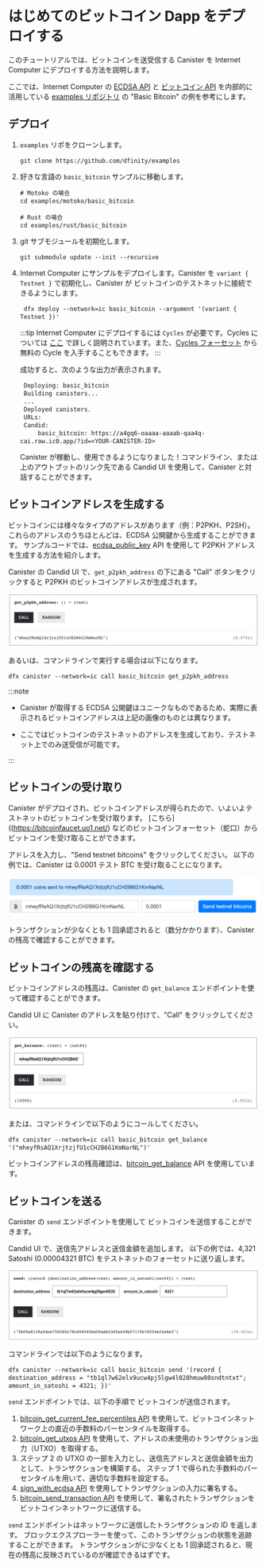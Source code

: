 # はじめてのビットコイン Dapp をデプロイする

このチュートリアルでは、ビットコインを送受信する Canister を Internet Computer にデプロイする方法を説明します。

ここでは、Internet Computer の [ECDSA API](https://internetcomputer.org/docs/current/references/ic-interface-spec/#ic-ecdsa_public_key) と [ビットコイン API](https://internetcomputer.org/docs/current/references/ic-interface-spec/#ic-bitcoin-api) を内部的に活用している [examples リポジトリ](https://github.com/dfinity/examples/) の "Basic Bitcoin" の例を参考にします。

## デプロイ

1.  `examples` リポをクローンします。

        git clone https://github.com/dfinity/examples

2.  好きな言語の `basic_bitcoin` サンプルに移動します。

        # Motoko の場合
        cd examples/motoko/basic_bitcoin

        # Rust の場合
        cd examples/rust/basic_bitcoin

3.  git サブモジュールを初期化します。

        git submodule update --init --recursive

4.  Internet Computer にサンプルをデプロイします。Canister を `variant { Testnet }` で初期化し、Canister が ビットコインのテストネットに接続できるようにします。

         dfx deploy --network=ic basic_bitcoin --argument '(variant { Testnet })'

    :::tip
    Internet Computer にデプロイするには `Cycles` が必要です。Cycles については [ここ](../concepts/tokens-cycles.md) で詳しく説明されています。また、[Cycles フォーセット](../developer-docs/quickstart/cycles-faucet.md) から無料の Cycle を入手することもできます。
    :::

    成功すると、次のような出力が表示されます。

         Deploying: basic_bitcoin
         Building canisters...
         ...
         Deployed canisters.
         URLs:
         Candid:
             basic_bitcoin: https://a4gq6-oaaaa-aaaab-qaa4q-cai.raw.ic0.app/?id=<YOUR-CANISTER-ID>

    Canister が稼動し、使用できるようになりました！コマンドライン、または上のアウトプットのリンク先である Candid UI を使用して、Canister と対話することができます。

## ビットコインアドレスを生成する

ビットコインには様々なタイプのアドレスがあります（例：P2PKH、P2SH）。
これらのアドレスのうちほとんどは、ECDSA 公開鍵から生成することができます。
サンプルコードでは、[ecdsa_public_key](https://internetcomputer.org/docs/current/references/ic-interface-spec/#ic-ecdsa_public_key) API を使用して P2PKH アドレスを生成する方法を紹介します。

Canister の Candid UI で、`get_p2pkh_address` の下にある "Call" ボタンをクリックすると P2PKH のビットコインアドレスが生成されます。

![Generating a P2PKH Bitcoin Address](_attachments/generate-ecdsa-key.png)

あるいは、コマンドラインで実行する場合は以下になります。

    dfx canister --network=ic call basic_bitcoin get_p2pkh_address

:::note

- Canister が取得する ECDSA 公開鍵はユニークなものであるため、実際に表示されるビットコインアドレスは上記の画像のものとは異なります。

- ここではビットコインのテストネットのアドレスを生成しており、テストネット上でのみ送受信が可能です。

:::

## ビットコインの受け取り

Canister がデプロイされ、ビットコインアドレスが得られたので、いよいよテストネットのビットコインを受け取ります。
[こちら]((https://bitcoinfaucet.uo1.net/) などのビットコインフォーセット（蛇口）からビットコインを受け取ることができます。

アドレスを入力し、"Send testnet bitcoins" をクリックしてください。
以下の例では、Canister は 0.0001 テスト BTC を受け取ることになります。

![Bitcoin Testnet Faucet](_attachments/bitcoin-testnet-faucet.png)

トランザクションが少なくとも 1 回承認されると（数分かかります）、Canister の残高で確認することができます。

## ビットコインの残高を確認する

ビットコインアドレスの残高は、Canister の `get_balance` エンドポイントを使って確認することができます。

Candid UI に Canister のアドレスを貼り付けて、"Call" をクリックしてください。

![Checking Bitcoin Balance](_attachments/bitcoin-received-funds.png)

または、コマンドラインで以下のようにコールしてください。

    dfx canister --network=ic call basic_bitcoin get_balance '("mheyfRsAQ1XrjtzjfU1cCH2B6G1KmNarNL")'

ビットコインアドレスの残高確認は、[bitcoin_get_balance](https://internetcomputer.org/docs/current/references/ic-interface-spec/#ic-bitcoin_get_balance) API を使用しています。

## ビットコインを送る

Canister の `send` エンドポイントを使用して ビットコインを送信することができます。

Candid UI で、送信先アドレスと送信金額を追加します。
以下の例では、4,321 Satoshi (0.00004321 BTC) をテストネットのフォーセットに送り返します。

![ビットコインを送る](_attachments/bitcoin-send-transaction.png)

コマンドラインでは以下のようになります。

    dfx canister --network=ic call basic_bitcoin send '(record { destination_address = "tb1ql7w62elx9ucw4pj5lgw4l028hmuw80sndtntxt"; amount_in_satoshi = 4321; })'

`send` エンドポイントでは、以下の手順で ビットコインが送信されます。

1. [bitcoin_get_current_fee_percentiles API](https://internetcomputer.org/docs/current/references/ic-interface-spec/#ic-bitcoin_get_current_fee_percentiles) を使用して、ビットコインネットワーク上の直近の手数料のパーセンタイルを取得する。
2. [bitcoin_get_utxos API](https://internetcomputer.org/docs/current/references/ic-interface-spec/#ic-bitcoin_get_utxos) を使用して、アドレスの未使用のトランザクション出力（UTXO）を取得する。
3. ステップ 2 の UTXO の一部を入力とし、送信先アドレスと送信金額を出力として、トランザクションを構築する。
   ステップ 1 で得られた手数料のパーセンタイルを用いて、適切な手数料を設定する。
4. [sign_with_ecdsa API](https://internetcomputer.org/docs/current/references/ic-interface-spec/#ic-sign_with_ecdsa) を使用してトランザクションの入力に署名する。
5. [bitcoin_send_transaction API](https://internetcomputer.org/docs/current/references/ic-interface-spec/#ic-bitcoin_send_transaction) を使用して、署名されたトランザクションをビットコインネットワークに送信する。

`send` エンドポイントはネットワークに送信したトランザクションの ID を返します。
ブロックエクスプローラーを使って、このトランザクションの状態を追跡することができます。
トランザクションがに少なくとも 1 回承認されると、現在の残高に反映されているのが確認できるはずです。

<!--
# Deploying Your First Bitcoin Dapp

This tutorial will walk you through how to deploy a canister to the Internet Computer
that can send and receive Bitcoin.

We will be relying on the "Basic Bitcoin" example in the [examples repository](https://github.com/dfinity/examples/),
which internally leverages the [ECDSA API](https://internetcomputer.org/docs/current/references/ic-interface-spec/#ic-ecdsa_public_key)
and [Bitcoin API](https://internetcomputer.org/docs/current/references/ic-interface-spec/#ic-bitcoin-api) of the Internet Computer.

## Deployment

1. Clone the `examples` repo

        git clone https://github.com/dfinity/examples

2. Go to the `basic_bitcoin` example in the language of your choice

        # For motoko
        cd examples/motoko/basic_bitcoin

        # For rust
        cd examples/rust/basic_bitcoin

3. Initialize the git submodules

        git submodule update --init --recursive

4. Deploy the example to the Internet Computer. We're initializing the canister with `variant { Testnet }`, so that the canister connects to the Bitcoin testnet.

        dfx deploy --network=ic basic_bitcoin --argument '(variant { Testnet })'

   :::tip
   Deploying to the Internet Computer requires `Cycles`. You can read more about cycles [here](../concepts/tokens-cycles.md). You can also get some free cycles from the [Cycles Faucet](../developer-docs/quickstart/cycles-faucet.md).
   :::

    If successful, you should see an output that looks like this:

        Deploying: basic_bitcoin
        Building canisters...
        ...
        Deployed canisters.
        URLs:
        Candid:
            basic_bitcoin: https://a4gq6-oaaaa-aaaab-qaa4q-cai.raw.ic0.app/?id=<YOUR-CANISTER-ID>

   Your canister is live and ready to use! You can interact with it using either the command line, or using the Candid UI, which is the link you see in the output above.

## Generating a Bitcoin Address

Bitcoin has different types of addresses (e.g. P2PKH, P2SH). Most of these
addresses can be generated from an ECDSA public key. The example code
showcases how your canister can generate a P2PKH address using the [ecdsa_public_key](https://internetcomputer.org/docs/current/references/ic-interface-spec/#ic-ecdsa_public_key) API.

On the Candid UI of your canister, click the "Call" button under `get_p2pkh_address` to
generate a P2PKH Bitcoin address:

![Generating a P2PKH Bitcoin Address](_attachments/generate-ecdsa-key.png)

Or, if you prefer the command line:

    dfx canister --network=ic call basic_bitcoin get_p2pkh_address

:::note

* The Bitcoin address you see will be different from the one above, because the
  ECDSA public key your canister retrieves is unique.

* We are generating a Bitcoin testnet address, which can only be
used for sending/receiving Bitcoin on the Bitcoin testnet.
:::

## Receiving Bitcoin

Now that the canister is deployed and you have a Bitcoin address, it's time to receive
some testnet Bitcoin. You can use one of the Bitcoin faucets, such as [this one](https://bitcoinfaucet.uo1.net/),
to receive some bitcoin.

Enter your address and click on "Send testnet bitcoins". In the example below, the
canister will be receiving 0.0001 test BTC.

![Bitcoin Testnet Faucet](_attachments/bitcoin-testnet-faucet.png)

Once the transaction has at least one confirmation, which can take a few minutes,
you'll be able to see it in your canister's balance.

## Checking Your Bitcoin Balance

You can check a Bitcoin address's balance by using the `get_balance` endpoint on your canister.

In the Candid UI, paste in your canister's address, and click on "Call":

![Checking Bitcoin Balance](_attachments/bitcoin-received-funds.png)

Alternatively, make the call using the command line:

    dfx canister --network=ic call basic_bitcoin get_balance '("mheyfRsAQ1XrjtzjfU1cCH2B6G1KmNarNL")'

Checking the balance of a Bitcoin address relies on the [bitcoin_get_balance](https://internetcomputer.org/docs/current/references/ic-interface-spec/#ic-bitcoin_get_balance) API.

## Sending Bitcoin

You can send Bitcoin using the `send` endpoint on your canister.

In the Candid UI, add a destination address and an amount to send. In the example
below, we're sending 4,321 Satoshi (0.00004321 BTC) back to the testnet faucet.

![Sending Bitcoin](_attachments/bitcoin-send-transaction.png)

Via command line, the same call would look like this:

    dfx canister --network=ic call basic_bitcoin send '(record { destination_address = "tb1ql7w62elx9ucw4pj5lgw4l028hmuw80sndtntxt"; amount_in_satoshi = 4321; })'

The `send` endpoint is able to send Bitcoin by:

1. Getting the percentiles of the most recent fees on the Bitcoin network using the [bitcoin_get_current_fee_percentiles API](https://internetcomputer.org/docs/current/references/ic-interface-spec/#ic-bitcoin_get_current_fee_percentiles).
2. Fetching your unspent transaction outputs (UTXOs), using the [bitcoin_get_utxos API](https://internetcomputer.org/docs/current/references/ic-interface-spec/#ic-bitcoin_get_utxos).
3. Building a transaction, using some of the UTXOs from step 2 as input and the destination address and amount to send as output.
   The fee percentiles obtained from step 1 is used to set an appropriate fee.
4. Signing the inputs of the transaction using the [sign_with_ecdsa API](https://internetcomputer.org/docs/current/references/ic-interface-spec/#ic-sign_with_ecdsa).
5. Sending the signed transaction to the Bitcoin network using the [bitcoin_send_transaction API](https://internetcomputer.org/docs/current/references/ic-interface-spec/#ic-bitcoin_send_transaction).

The `send` endpoint returns the ID of the transaction it sent to the network.
You can track the status of this transaction using a block explorer. Once the
transaction has at least one confirmation, you should be able to see it
reflected in your current balance.

-->
